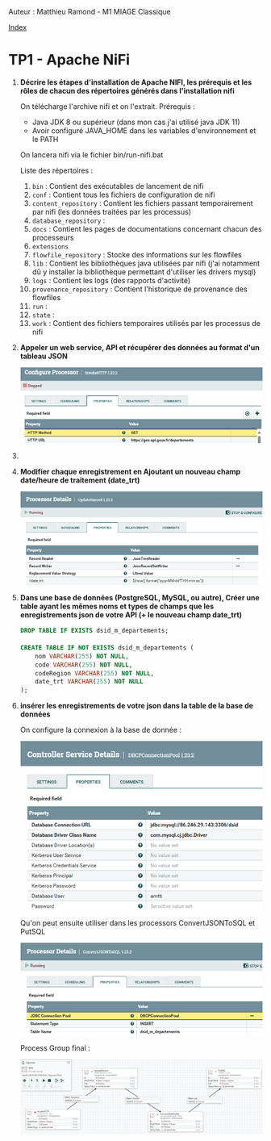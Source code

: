 Auteur : Matthieu Ramond - M1 MIAGE Classique

[Index](./README.md)

# TP1 - Apache NiFi

1. **Décrire les étapes d'installation de Apache NIFI, les prérequis et les rôles de chacun des répertoires générés dans l'installation nifi**
   
    On télécharge l'archive nifi et on l'extrait.
    Prérequis :
    - Java JDK 8 ou supérieur (dans mon cas j'ai utilisé java JDK 11)
    - Avoir configuré JAVA_HOME dans les variables d'environnement et le PATH

    On lancera nifi via le fichier bin/run-nifi.bat

    Liste des répertoires :
    1. `bin` : Contient des exécutables de lancement de nifi
    2. `conf` : Contient tous les fichiers de configuration de nifi
    3. `content_repository` : Contient les fichiers passant temporairement par nifi (les données traitées par les processus)
    4. `database_repository` :
    5. `docs` : Contient les pages de documentations concernant chacun des processeurs
    6. `extensions`
    7. `flowfile_repository` : Stocke des informations sur les flowfiles
    8. `lib` : Contient les bibliothèques java utilisées par nifi (j'ai notamment dû y installer la bibliothèque permettant d'utiliser les drivers mysql)
    9. `logs` : Contient les logs (des rapports d'activité)
    10. `provenance_repository` : Contient l'historique de provenance des flowfiles
    11. `run` :
    12. `state` : 
    13. `work` : Contient des fichiers temporaires utilisés par les processus de nifi

2. **Appeler un web service, API et récupérer des données au format d'un tableau JSON**
   
    ![alt text](images/TP1-0.png)

3. 
4. **Modifier chaque enregistrement en Ajoutant un nouveau champ date/heure de traitement (date_trt)**

    ![alt text](images/TP1-1.png)

5. **Dans une base de données (PostgreSQL, MySQL, ou autre), Créer une table ayant les mêmes noms et types de champs que les enregistrements json de votre API (+ le nouveau champ date_trt)**

    ```SQL
    DROP TABLE IF EXISTS dsid_m_departements;

    CREATE TABLE IF NOT EXISTS dsid_m_departements (
        nom VARCHAR(255) NOT NULL,
        code VARCHAR(255) NOT NULL,
        codeRegion VARCHAR(255) NOT NULL,
        date_trt VARCHAR(255) NOT NULL
    );
    ```

6.  **insérer les enregistrements de votre json dans la table de la base de données**
   
    On configure la connexion à la base de donnée :

    ![alt text](images/TP1-2.png)
    
    Qu'on peut ensuite utiliser dans les processors ConvertJSONToSQL et PutSQL
    
    ![alt text](images/TP1-3.png)

    Process Group final :

    ![alt text](images/TP1-4.png)

